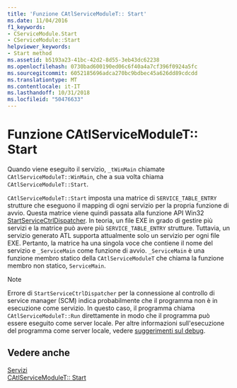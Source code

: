```yaml
---
title: 'Funzione CAtlServiceModuleT:: Start'
ms.date: 11/04/2016
f1_keywords:
- CServiceModule.Start
- CServiceModule::Start
helpviewer_keywords:
- Start method
ms.assetid: b5193a23-41bc-42d2-8d55-3eb43dc62238
ms.openlocfilehash: 0730bad600190ed06c6f40a4a7cf396f0924a5fc
ms.sourcegitcommit: 6052185696adca270bc9bdbec45a626dd89cdcdd
ms.translationtype: MT
ms.contentlocale: it-IT
ms.lasthandoff: 10/31/2018
ms.locfileid: "50476633"
---
```

# <a name="catlservicemoduletstart-function"></a>Funzione CAtlServiceModuleT:: Start

Quando viene eseguito il servizio, `_tWinMain` chiamate `CAtlServiceModuleT::WinMain`, che a sua volta chiama `CAtlServiceModuleT::Start`.

`CAtlServiceModuleT::Start` imposta una matrice di `SERVICE_TABLE_ENTRY` strutture che eseguono il mapping di ogni servizio per la propria funzione di avvio. Questa matrice viene quindi passata alla funzione API Win32 [StartServiceCtrlDispatcher](/windows/desktop/api/winsvc/nf-winsvc-startservicectrldispatchera). In teoria, un file EXE in grado di gestire più servizi e la matrice può avere più `SERVICE_TABLE_ENTRY` strutture. Tuttavia, un servizio generato ATL supporta attualmente solo un servizio per ogni file EXE. Pertanto, la matrice ha una singola voce che contiene il nome del servizio e `_ServiceMain` come funzione di avvio. `_ServiceMain` è una funzione membro statico della `CAtlServiceModuleT` che chiama la funzione membro non statico, `ServiceMain`.

> [!NOTE]
>  Errore di `StartServiceCtrlDispatcher` per la connessione al controllo di service manager (SCM) indica probabilmente che il programma non è in esecuzione come servizio. In questo caso, il programma chiama `CAtlServiceModuleT::Run` direttamente in modo che il programma può essere eseguito come server locale. Per altre informazioni sull'esecuzione del programma come server locale, vedere [suggerimenti sul debug](../atl/debugging-tips.md).

## <a name="see-also"></a>Vedere anche

[Servizi](../atl/atl-services.md)<br/>
[CAtlServiceModuleT:: Start](../atl/reference/catlservicemodulet-class.md#start)

